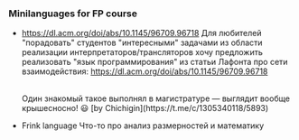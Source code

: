 ### Minilanguages for FP course 

* https://dl.acm.org/doi/abs/10.1145/96709.96718
  Для любителей "порадовать" студентов "интересными" задачами из области реализации интерпретаторов/трансляторов хочу предложить реализовать "язык программирования" из статьи Лафонта про сети взаимодействия: https://dl.acm.org/doi/abs/10.1145/96709.96718

  <br/>  
  Один знакомый такое выполнял в магистратуре — выглядит вообще крышесносно! 😃
  [by Chichigin](https://t.me/c/1305340118/5893)
  
* Frink language 
	Что-то про анализ размерностей и математику 